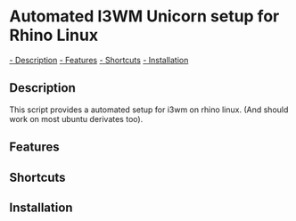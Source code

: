 # Automated I3WM Unicorn setup for Rhino Linux

[- Description](#Description)
[- Features](#Features)
[- Shortcuts](#Shortcuts)
[- Installation](#Installation)


## Description
This script provides a automated setup for i3wm on rhino linux. (And should work on most ubuntu derivates too).



## Features

## Shortcuts


## Installation

